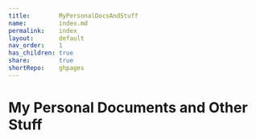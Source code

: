 ```yaml
---
title:        MyPersonalDocsAndStuff      
name:         index.md      
permalink:    index      
layout:       default      
nav_order:    1      
has_children: true      
share:        true      
shortRepo:    ghpages        
---
```

  
# My Personal Documents and Other Stuff